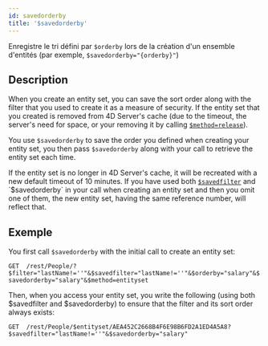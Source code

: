 ```yaml
---
id: savedorderby
title: '$savedorderby'
---
```


Enregistre le tri défini par `$orderby` lors de la création d'un ensemble d'entités (par exemple, `$savedorderby="{orderby}"`)

## Description

When you create an entity set, you can save the sort order along with the filter that you used to create it as a measure of security. If the entity set that you created is removed from 4D Server's cache (due to the timeout, the server's need for space, or your removing it by calling [`$method=release`]($method.md#methodrelease)).

You use `$savedorderby` to save the order you defined when creating your entity set, you then pass `$savedorderby` along with your call to retrieve the entity set each time.

If the entity set is no longer in 4D Server's cache, it will be recreated with a new default timeout of 10 minutes. If you have used both [`$savedfilter`]($savedfilter.md) and `$savedorderby` in your call when creating an entity set and then you omit one of them, the new entity set, having the same reference number, will reflect that.

## Exemple
You first call `$savedorderby` with the initial call to create an entity set:

 `GET  /rest/People/?$filter="lastName!=''"&$savedfilter="lastName!=''"&$orderby="salary"&$savedorderby="salary"&$method=entityset`

Then, when you access your entity set, you write the following (using both $savedfilter and $savedorderby) to ensure that the filter and its sort order always exists:

`GET  /rest/People/$entityset/AEA452C2668B4F6E98B6FD2A1ED4A5A8?$savedfilter="lastName!=''"&$savedorderby="salary"`

